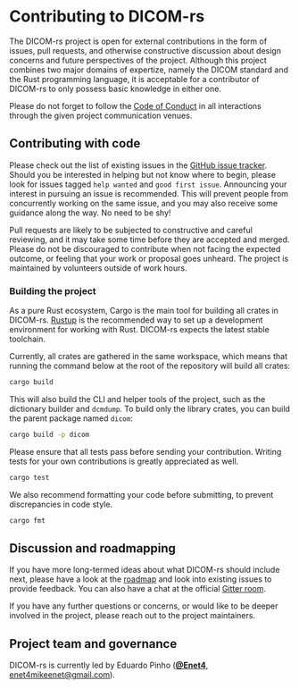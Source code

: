 # Contributing to DICOM-rs

The DICOM-rs project is open for external contributions
in the form of issues, pull requests, and otherwise constructive discussion
about design concerns and future perspectives of the project.
Although this project combines two major domains of expertize,
namely the DICOM standard and the Rust programming language,
it is acceptable for a contributor of DICOM-rs
to only possess basic knowledge in either one.

Please do not forget to follow the [Code of Conduct](CODE_OF_CONDUCT.md)
in all interactions through the given project communication venues.

## Contributing with code

Please check out the list of existing issues in the [GitHub issue tracker].
Should you be interested in helping but not know where to begin,
please look for issues tagged `help wanted` and `good first issue`.
Announcing your interest in pursuing an issue is recommended.
This will prevent people from concurrently working on the same issue,
and you may also receive some guidance along the way.
No need to be shy!

Pull requests are likely to be subjected to constructive and careful reviewing,
and it may take some time before they are accepted and merged.
Please do not be discouraged to contribute when not facing the expected outcome,
or feeling that your work or proposal goes unheard.
The project is maintained by volunteers outside of work hours.

[GitHub issue tracker]: https://github.com/Enet4/dicom-rs/issues

### Building the project
As a pure Rust ecosystem,
Cargo is the main tool for building all crates in DICOM-rs.
[Rustup] is the recommended way to set up a development environment
for working with Rust.
DICOM-rs expects the latest stable toolchain.

Currently, all crates are gathered in the same workspace,
which means that running the command below
at the root of the repository will build all crates:

```sh
cargo build
```

This will also build the CLI and helper tools of the project,
such as the dictionary builder and `dcmdump`.
To build only the library crates,
you can build the parent package named `dicom`:

```sh
cargo build -p dicom
```

Please ensure that all tests pass before sending your contribution.
Writing tests for your own contributions is greatly appreciated as well.

```sh
cargo test
```

We also recommend formatting your code before submitting,
to prevent discrepancies in code style.

```sh
cargo fmt
```

[Rustup]: https://rustup.rs

## Discussion and roadmapping
If you have more long-termed ideas about what DICOM-rs should include next,
please have a look at the [roadmap] and look into existing issues to provide feedback.
You can also have a chat at the official [Gitter room].

If you have any further questions or concerns,
or would like to be deeper involved in the project,
please reach out to the project maintainers.

[roadmap]: https://github.com/Enet4/dicom-rs/wiki/Roadmap
[Gitter room]: https://gitter.im/dicom-rs/community

## Project team and governance
DICOM-rs is currently led by Eduardo Pinho ([**@Enet4**](https://github.com/Enet4), <enet4mikeenet@gmail.com>).
